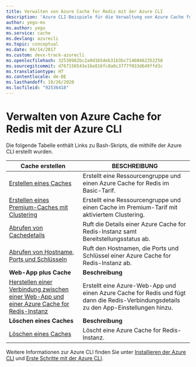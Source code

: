 ```yaml
---
title: Verwalten von Azure Cache for Redis mit der Azure CLI
description: 'Azure CLI-Beispiele für die Verwaltung von Azure Cache for Redis: Erstellen eines Caches, Löschen eines Caches, Abrufen von Cachedetails, Hostname, Ports und Schlüssel, Verbinden einer Web-App.'
author: yegu-ms
ms.author: yegu
ms.service: cache
ms.devlang: azurecli
ms.topic: conceptual
ms.date: 04/14/2017
ms.custom: devx-track-azurecli
ms.openlocfilehash: 32530982bc2a9d1b5deb31b3bc71460462352258
ms.sourcegitcommit: d767156543e16e816fc8a0c3777f033d649ffd3c
ms.translationtype: HT
ms.contentlocale: de-DE
ms.lasthandoff: 10/26/2020
ms.locfileid: "92536418"
---
```

# <a name="manage-azure-cache-for-redis-with-azure-cli"></a>Verwalten von Azure Cache for Redis mit der Azure CLI

Die folgende Tabelle enthält Links zu Bash-Skripts, die mithilfe der Azure CLI erstellt wurden.

| Cache erstellen | BESCHREIBUNG |
| ------------ | ----------- |
| [Erstellen eines Caches](./scripts/create-cache.md) | Erstellt eine Ressourcengruppe und einen Azure Cache for Redis im Basic-Tarif. |
| [Erstellen eines Premium-Caches mit Clustering](./scripts/create-premium-cache-cluster.md) | Erstellt eine Ressourcengruppe und einen Cache im Premium-Tarif mit aktiviertem Clustering.|
| [Abrufen von Cachedetails](./scripts/show-cache.md) | Ruft die Details einer Azure Cache for Redis-Instanz samt Bereitstellungsstatus ab. |
| [Abrufen von Hostname, Ports und Schlüsseln](./scripts/cache-keys-ports.md) | Ruft den Hostnamen, die Ports und Schlüssel einer Azure Cache for Redis-Instanz ab. |
|**Web-App plus Cache**| **Beschreibung**|
| [Herstellen einer Verbindung zwischen einer Web-App und einer Azure Cache for Redis-Instanz](./../app-service/scripts/cli-connect-to-redis.md) | Erstellt eine Azure-Web-App und einen Azure Cache for Redis und fügt dann die Redis-Verbindungsdetails zu den App-Einstellungen hinzu. |
|**Löschen eines Caches**| **Beschreibung** |
| [Löschen eines Caches](./scripts/delete-cache.md) | Löscht eine Azure Cache for Redis-Instanz.  |

Weitere Informationen zur Azure CLI finden Sie unter [Installieren der Azure CLI](/cli/azure/install-azure-cli) und [Erste Schritte mit der Azure CLI](/cli/azure/get-started-with-azure-cli).